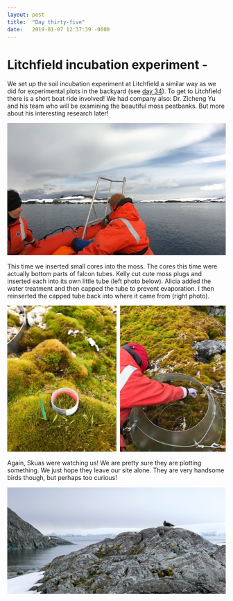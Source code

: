 ```yaml
---
layout: post
title:  "Day thirty-five"
date:   2019-01-07 12:37:39 -0600
---
```

# Litchfield incubation experiment - 
We set up the soil incubation experiment at Litchfield a similar way as we did for experimental plots in the backyard (see [day 34](https://natasjavgestel.github.io/blog/2019/01/06/day-thirtyfour)). To get to Litchfield there is a short boat ride involved! We had company also: Dr. Zicheng Yu and his team who will be examining the beautiful moss peatbanks. But more about his interesting research later!

![Headed to Litchfield in a Solas](/assets/blog_photos/190107/20190107_screenshot.jpg)

This time we inserted small cores into the moss. The cores this time were actually bottom parts of falcon tubes. Kelly cut cute moss plugs and inserted each into its own little tube (left photo below). Alicia added the water treatment and then capped the tube to prevent evaporation. I then reinserted the capped tube back into where it came from (right photo).

![Incubation at Litchfield](/assets/blog_photos/190107/190107_litchfield.jpg)

Again, Skuas were watching us! We are pretty sure they are plotting something. We just hope they leave our site alone. They are very handsome birds though, but perhaps too curious!

![Incubation at Litchfield](/assets/blog_photos/190107/p1070304.jpg)
